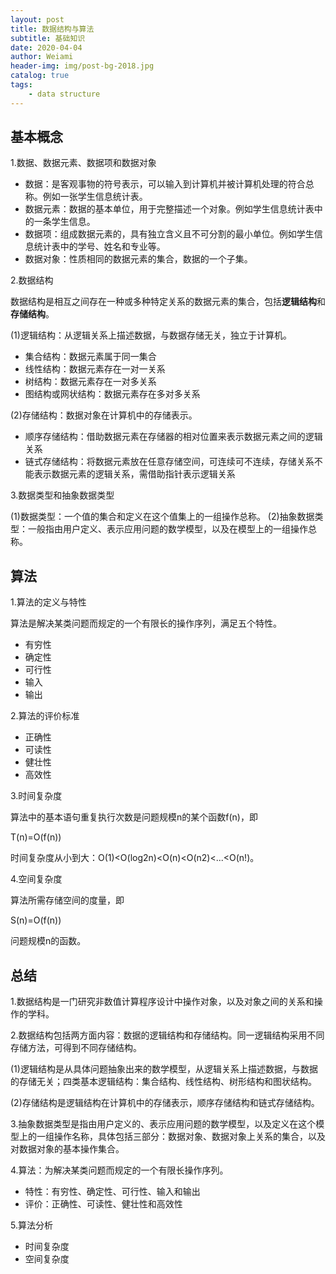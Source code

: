 ```yaml
---
layout: post
title: 数据结构与算法
subtitle: 基础知识
date: 2020-04-04
author: Weiami
header-img: img/post-bg-2018.jpg
catalog: true
tags:
    - data structure
---
```


## 基本概念

1.数据、数据元素、数据项和数据对象

* 数据：是客观事物的符号表示，可以输入到计算机并被计算机处理的符合总称。例如一张学生信息统计表。
* 数据元素：数据的基本单位，用于完整描述一个对象。例如学生信息统计表中的一条学生信息。
* 数据项：组成数据元素的，具有独立含义且不可分割的最小单位。例如学生信息统计表中的学号、姓名和专业等。
* 数据对象：性质相同的数据元素的集合，数据的一个子集。

2.数据结构

数据结构是相互之间存在一种或多种特定关系的数据元素的集合，包括**逻辑结构**和**存储结构**。

(1)逻辑结构：从逻辑关系上描述数据，与数据存储无关，独立于计算机。

* 集合结构：数据元素属于同一集合
* 线性结构：数据元素存在一对一关系
* 树结构：数据元素存在一对多关系
* 图结构或网状结构：数据元素存在多对多关系

(2)存储结构：数据对象在计算机中的存储表示。

* 顺序存储结构：借助数据元素在存储器的相对位置来表示数据元素之间的逻辑关系
* 链式存储结构：将数据元素放在任意存储空间，可连续可不连续，存储关系不能表示数据元素的逻辑关系，需借助指针表示逻辑关系

3.数据类型和抽象数据类型

(1)数据类型：一个值的集合和定义在这个值集上的一组操作总称。
(2)抽象数据类型：一般指由用户定义、表示应用问题的数学模型，以及在模型上的一组操作总称。

## 算法

1.算法的定义与特性

算法是解决某类问题而规定的一个有限长的操作序列，满足五个特性。

* 有穷性
* 确定性
* 可行性
* 输入
* 输出

2.算法的评价标准

* 正确性
* 可读性
* 健壮性
* 高效性

3.时间复杂度

算法中的基本语句重复执行次数是问题规模n的某个函数f(n)，即

T(n)=O(f(n))

时间复杂度从小到大：O(1)<O(log2n)<O(n)<O(n2)<...<O(n!)。

4.空间复杂度

算法所需存储空间的度量，即

S(n)=O(f(n))

问题规模n的函数。

## 总结

1.数据结构是一门研究非数值计算程序设计中操作对象，以及对象之间的关系和操作的学科。

2.数据结构包括两方面内容：数据的逻辑结构和存储结构。同一逻辑结构采用不同存储方法，可得到不同存储结构。

(1)逻辑结构是从具体问题抽象出来的数学模型，从逻辑关系上描述数据，与数据的存储无关；四类基本逻辑结构：集合结构、线性结构、树形结构和图状结构。

(2)存储结构是逻辑结构在计算机中的存储表示，顺序存储结构和链式存储结构。

3.抽象数据类型是指由用户定义的、表示应用问题的数学模型，以及定义在这个模型上的一组操作名称，具体包括三部分：数据对象、数据对象上关系的集合，以及对数据对象的基本操作集合。

4.算法：为解决某类问题而规定的一个有限长操作序列。

* 特性：有穷性、确定性、可行性、输入和输出
* 评价：正确性、可读性、健壮性和高效性

5.算法分析

* 时间复杂度
* 空间复杂度
















